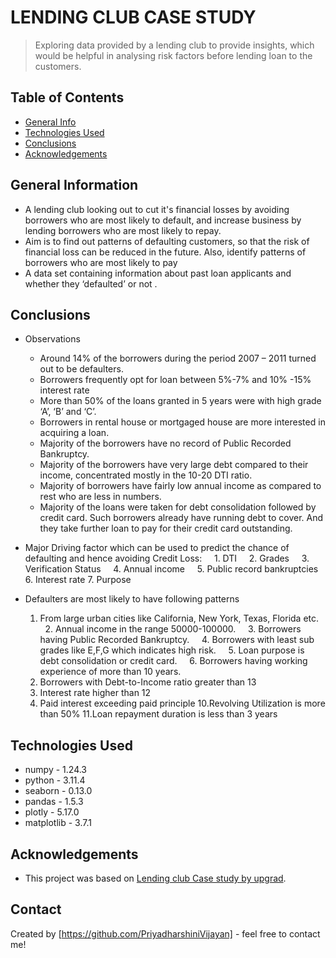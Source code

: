 # LENDING CLUB CASE STUDY
> Exploring data provided by a lending club to provide insights, which would be helpful in analysing risk factors before lending loan to the customers. 


## Table of Contents
* [General Info](#general-information)
* [Technologies Used](#technologies-used)
* [Conclusions](#conclusions)
* [Acknowledgements](#acknowledgements)

<!-- You can include any other section that is pertinent to your problem -->

## General Information
- A lending club looking out to cut it's financial losses by avoiding borrowers who are most likely to default, and increase business by lending borrowers who are most likely to repay.
- Aim is to find out patterns of defaulting customers, so that the risk of financial loss can be reduced in the future. Also, identify patterns of borrowers who are most likely to pay 
- A data set containing information about past loan applicants and whether they ‘defaulted’ or not . 

<!-- You don't have to answer all the questions - just the ones relevant to your project. -->

## Conclusions

- Observations
    - Around 14% of the borrowers during the period 2007 – 2011 turned out to be defaulters.
    - Borrowers frequently opt for loan between 5%-7% and 10% -15% interest rate
    - More than 50% of the loans granted in 5 years were with high grade ‘A’, ‘B’ and ‘C’.
    - Borrowers in rental house or mortgaged house are more interested in acquiring a loan.
    - Majority of the borrowers have no record of Public Recorded Bankruptcy. 
    - Majority of the borrowers have very large debt compared to their income, concentrated mostly in the 10-20 DTI ratio.
    - Majority of borrowers have fairly low annual income as compared to rest who are less in numbers.
    - Majority of the loans were taken for debt consolidation followed by credit card. Such borrowers already have running debt to cover. And they take further loan to pay for their credit card outstanding.


- Major Driving factor which can be used to predict the chance of defaulting and hence avoiding Credit Loss:
    1. DTI 
    2. Grades
    3. Verification Status
    4. Annual income
    5. Public record bankruptcies
    6. Interest rate
    7. Purpose


-  Defaulters are most likely to have following patterns
    1. From large urban cities like California, New York, Texas, Florida etc. 
    2. Annual income in the range 50000-100000.
    3. Borrowers having Public Recorded Bankruptcy.
    4. Borrowers with least sub grades like E,F,G which indicates high risk.
    5. Loan purpose is debt consolidation or credit card.
    6. Borrowers having working experience of more than 10 years.
    7. Borrowers with Debt-to-Income ratio greater than 13
    8. Interest rate higher than 12
    9. Paid interest exceeding paid principle
    10.Revolving Utilization is more than 50%
    11.Loan repayment duration is less than 3 years


<!-- You don't have to answer all the questions - just the ones relevant to your project. -->


## Technologies Used
- numpy   - 1.24.3
- python  - 3.11.4
- seaborn - 0.13.0
- pandas  - 1.5.3
- plotly  - 5.17.0
- matplotlib - 3.7.1

<!-- As the libraries versions keep on changing, it is recommended to mention the version of library used in this project -->

## Acknowledgements
- This project was based on [Lending club Case study by upgrad](https://learn.upgrad.com/course/4705/segment/42284/254159/776531/3902171).


## Contact
Created by [https://github.com/PriyadharshiniVijayan] - feel free to contact me!


<!-- Optional -->
<!-- ## License -->
<!-- This project is open source and available under the [... License](). -->

<!-- You don't have to include all sections - just the one's relevant to your project -->